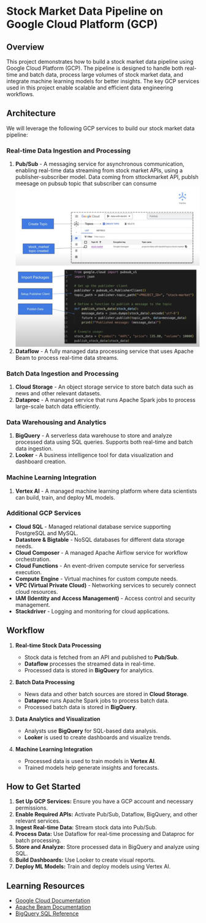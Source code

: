 # Stock Market Data Pipeline on Google Cloud Platform (GCP)

## Overview
This project demonstrates how to build a stock market data pipeline using Google Cloud Platform (GCP). The pipeline is designed to handle both real-time and batch data, process large volumes of stock market data, and integrate machine learning models for better insights. The key GCP services used in this project enable scalable and efficient data engineering workflows.

## Architecture
We will leverage the following GCP services to build our stock market data pipeline:

### **Real-time Data Ingestion and Processing**
1. **Pub/Sub** - A messaging service for asynchronous communication, enabling real-time data streaming from stock market APIs, using a publisher-subscriber model. Data coming from sttockmarket API, publsh meesage on pubsub topic that subscriber can consume
![alt text](https://github.com/sahilbishnoi26/Stock-Market-Data-Pipeline-GCP/blob/main/data/img1.png)
![alt text](https://github.com/sahilbishnoi26/Stock-Market-Data-Pipeline-GCP/blob/main/data/img2.png)
3. **Dataflow** - A fully managed data processing service that uses Apache Beam to process real-time data streams.

### **Batch Data Ingestion and Processing**
1. **Cloud Storage** - An object storage service to store batch data such as news and other relevant datasets.
2. **Dataproc** - A managed service that runs Apache Spark jobs to process large-scale batch data efficiently.

### **Data Warehousing and Analytics**
1. **BigQuery** - A serverless data warehouse to store and analyze processed data using SQL queries. Supports both real-time and batch data ingestion.
2. **Looker** - A business intelligence tool for data visualization and dashboard creation.

### **Machine Learning Integration**
1. **Vertex AI** - A managed machine learning platform where data scientists can build, train, and deploy ML models.

### **Additional GCP Services**
- **Cloud SQL** - Managed relational database service supporting PostgreSQL and MySQL.
- **Datastore & Bigtable** - NoSQL databases for different data storage needs.
- **Cloud Composer** - A managed Apache Airflow service for workflow orchestration.
- **Cloud Functions** - An event-driven compute service for serverless execution.
- **Compute Engine** - Virtual machines for custom compute needs.
- **VPC (Virtual Private Cloud)** - Networking services to securely connect cloud resources.
- **IAM (Identity and Access Management)** - Access control and security management.
- **Stackdriver** - Logging and monitoring for cloud applications.

## Workflow
1. **Real-time Stock Data Processing**
   - Stock data is fetched from an API and published to **Pub/Sub**.
   - **Dataflow** processes the streamed data in real-time.
   - Processed data is stored in **BigQuery** for analytics.

2. **Batch Data Processing**
   - News data and other batch sources are stored in **Cloud Storage**.
   - **Dataproc** runs Apache Spark jobs to process batch data.
   - Processed batch data is stored in **BigQuery**.

3. **Data Analytics and Visualization**
   - Analysts use **BigQuery** for SQL-based data analysis.
   - **Looker** is used to create dashboards and visualize trends.

4. **Machine Learning Integration**
   - Processed data is used to train models in **Vertex AI**.
   - Trained models help generate insights and forecasts.

## How to Get Started
1. **Set Up GCP Services:** Ensure you have a GCP account and necessary permissions.
2. **Enable Required APIs:** Activate Pub/Sub, Dataflow, BigQuery, and other relevant services.
3. **Ingest Real-time Data:** Stream stock data into Pub/Sub.
4. **Process Data:** Use Dataflow for real-time processing and Dataproc for batch processing.
5. **Store and Analyze:** Store processed data in BigQuery and analyze using SQL.
6. **Build Dashboards:** Use Looker to create visual reports.
7. **Deploy ML Models:** Train and deploy models using Vertex AI.

## Learning Resources
- [Google Cloud Documentation](https://cloud.google.com/docs)
- [Apache Beam Documentation](https://beam.apache.org)
- [BigQuery SQL Reference](https://cloud.google.com/bigquery/docs/reference/standard-sql)
